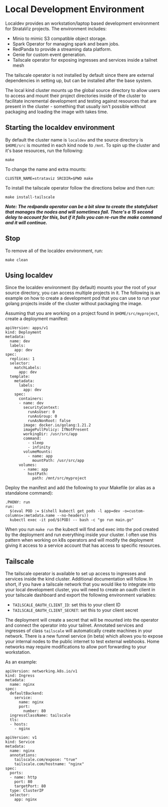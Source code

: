 # Local Development Environment

Localdev provides an workstation/laptop based development environment for StrataViz projects.  The environment includes:

* Minio to mimic S3 compatible object storage.
* Spark Operator for managing spark and beam jobs. 
* RedPanda to provide a streaming data platform.
* Genie for custom event generation.
* Tailscale operator for exposing ingresses and services inside a tailnet mesh

The tailscale operator is not installed by default since there are external dependencies in setting up, but can be installed after the base system.

The local kind cluster mounts up the global source directory to allow users to access and mount their project directories inside of the cluster to facilitate incremental development and testing against resources that are present in the cluster - something that usually isn't possible without packaging and loading the image with takes time. 

## Starting the localdev environment

By default the cluster name is `localdev` and the source directory is `$HOME/src` is mounted in each kind node to `/mnt`.  To spin up the cluster and it's base resources, run the following:

```
make
```

To change the name and extra mounts:

```
CLUSTER_NAME=strataviz SRCDIR=$PWD make
```

To install the tailscale operator follow the directions below and then run:

```
make install-tailscale
```

***Note: The redpanda operator can be a bit slow to create the statefulset that manages the nodes and will sometimes fail.  There's a 15 second delay to account for this, but if it fails you can re-run the make command and it will continue.***

## Stop

To remove all of the localdev environment, run:

```
make clean
```

## Using localdev

Since the localdev environment (by default) mounts your the root of your source directory, you can access multiple projects in it.  The following is an example on how to create a development pod that you can use to run your golang projects inside of the cluster without packaging the image.

Assuming that you are working on a project found in `$HOME/src/myproject`, create a deployment manifest:

```
apiVersion: apps/v1
kind: Deployment
metadata:
  name: dev
  labels:
    app: dev
spec:
  replicas: 1
  selector:
    matchLabels:
      app: dev
  template:
    metadata:
      labels:
        app: dev
    spec:
      containers:
      - name: dev
        securityContext:
          runAsUser: 0
          runAsGroup: 0
          runAsNonRoot: false
        image: docker.io/golang:1.21.2
        imagePullPolicy: IfNotPresent
        workingDir: /usr/src/app
        command:
          - sleep
          - infinity
        volumeMounts:
          - name: app
            mountPath: /usr/src/app
      volumes:
        - name: app
          hostPath:
            path: /mnt/src/myproject
```

Deploy the manifest and add the following to your Makefile (or alias as a standalone command):

```
.PHONY: run
run:
  $(eval POD := $(shell kubectl get pods -l app=dev -o=custom-columns=:metadata.name --no-headers))
  kubectl exec -it pod/$(POD) -- bash -c "go run main.go"
```

When you run `make run` the kubectl will find and exec into the pod created by the deployment and run everything inside your cluster.  I often use this pattern when working on k8s operators and will modify the deployment giving it access to a service account that has access to specific resources.

## Tailscale

The tailscale operator is available to set up access to ingresses and services inside the kind cluster.  Additional documentation will follow.  In short, if you have a tailscale network that you would like to integrate into your local development cluster, you will need to create an oauth client in your tailscale dashboard and export the following environment variables:

* `TAILSCALE_OAUTH_CLIENT_ID`: set this to your client ID
* `TAILSCALE_OAUTH_CLIENT_SECRET`: set this to your client secret

The deployment will create a secret that will be mounted into the operator and connect the operator into your tailnet.  Annotated services and ingresses of class `tailscale` will automatically create machines in your network.  There is a new funnel service (in beta) which allows you to expose your internal nodes to the public internet to test external webhooks.  Home networks may require modifications to allow port forwarding to your workstation.

As an example:

```
apiVersion: networking.k8s.io/v1
kind: Ingress
metadata:
  name: nginx
spec:
  defaultBackend:
    service:
      name: nginx
      port:
        number: 80
  ingressClassName: tailscale
  tls:
  - hosts:
    - nginx
```

```
apiVersion: v1
kind: Service
metadata:
  name: nginx
  annotations:
    tailscale.com/expose: "true"
    tailscale.com/hostname: "nginx"
spec:
  ports:
  - name: http
    port: 80
    targetPort: 80
  type: ClusterIP
  selector:
    app: nginx
```
